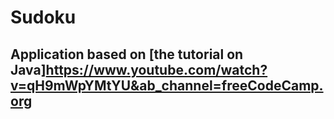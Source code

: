 # Sudoku

## Application based on [the tutorial on Java]https://www.youtube.com/watch?v=qH9mWpYMtYU&ab_channel=freeCodeCamp.org
